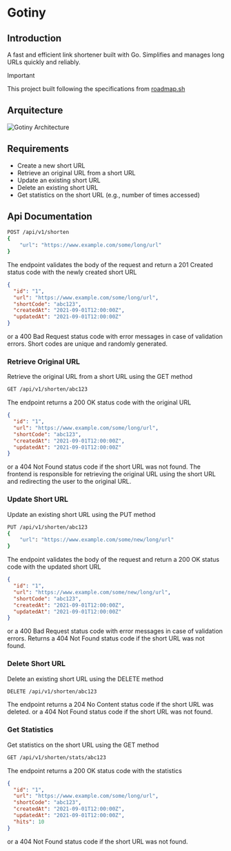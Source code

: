 # Gotiny

## Introduction

A fast and efficient link shortener built with Go.
Simplifies and manages long URLs quickly and reliably.

> [!IMPORTANT]
> This project built following the specifications from [roadmap.sh](https://roadmap.sh/projects/url-shortening-service)

## Arquitecture

![Gotiny Architecture](https://github.com/farbautie/gotiny/tree/main/docs/url-shortener-architecture)

## Requirements

- Create a new short URL
- Retrieve an original URL from a short URL
- Update an existing short URL
- Delete an existing short URL
- Get statistics on the short URL (e.g., number of times accessed)

## Api Documentation

```bash
POST /api/v1/shorten
{
    "url": "https://www.example.com/some/long/url"
}
```

The endpoint validates the body of the request and return a
201 Created status code with the newly created short URL

```json
{
  "id": "1",
  "url": "https://www.example.com/some/long/url",
  "shortCode": "abc123",
  "createdAt": "2021-09-01T12:00:00Z",
  "updatedAt": "2021-09-01T12:00:00Z"
}
```

or a 400 Bad Request status code with error messages in case of validation errors.
Short codes are unique and randomly generated.

### Retrieve Original URL

Retrieve the original URL from a short URL using the GET method

```bash
GET /api/v1/shorten/abc123
```

The endpoint returns a 200 OK status code with the original URL

```json
{
  "id": "1",
  "url": "https://www.example.com/some/long/url",
  "shortCode": "abc123",
  "createdAt": "2021-09-01T12:00:00Z",
  "updatedAt": "2021-09-01T12:00:00Z"
}
```

or a 404 Not Found status code if the short URL was not found.
The frontend is responsible for retrieving the original URL
using the short URL and redirecting the user to the original URL.

### Update Short URL

Update an existing short URL using the PUT method

```bash
PUT /api/v1/shorten/abc123
{
    "url": "https://www.example.com/some/new/long/url"
}
```

The endpoint validates the body of the request and return a
200 OK status code with the updated short URL

```json
{
  "id": "1",
  "url": "https://www.example.com/some/new/long/url",
  "shortCode": "abc123",
  "createdAt": "2021-09-01T12:00:00Z",
  "updatedAt": "2021-09-01T12:00:00Z"
}
```

or a 400 Bad Request status code with error messages in case of validation errors.
Returns a 404 Not Found status code if the short URL was not found.

### Delete Short URL

Delete an existing short URL using the DELETE method

```bash
DELETE /api/v1/shorten/abc123
```

The endpoint returns a 204 No Content status code if the short URL was deleted.
or a 404 Not Found status code if the short URL was not found.

### Get Statistics

Get statistics on the short URL using the GET method

```bash
GET /api/v1/shorten/stats/abc123
```

The endpoint returns a 200 OK status code with the statistics

```json
{
  "id": "1",
  "url": "https://www.example.com/some/long/url",
  "shortCode": "abc123",
  "createdAt": "2021-09-01T12:00:00Z",
  "updatedAt": "2021-09-01T12:00:00Z",
  "hits": 10
}
```

or a 404 Not Found status code if the short URL was not found.
